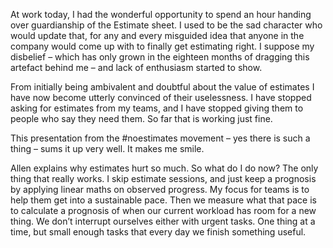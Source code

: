 At work today, I had the wonderful opportunity to spend an hour handing over guardianship of the Estimate sheet. I used to be the sad character who would update that, for any and every misguided idea that anyone in the company would come up with to finally get estimating right. I suppose my disbelief – which has only grown in the eighteen months of dragging this artefact behind me – and lack of enthusiasm started to show.

From initially being ambivalent and doubtful about the value of estimates I have now become utterly convinced of their uselessness. I have stopped asking for estimates from my teams, and I have stopped giving them to people who say they need them. So far that is working just fine.

This presentation from the #noestimates movement – yes there is such a thing – sums it up very well. It makes me smile.


Allen explains why estimates hurt so much.
So what do I do now? The only thing that really works. I skip estimate sessions, and just keep a prognosis by applying linear maths on observed progress. My focus for teams is to help them get into a sustainable pace. Then we measure what that pace is to calculate a prognosis of when our current workload has room for a new thing. We don’t interrupt ourselves either with urgent tasks. One thing at a time, but small enough tasks that every day we finish something useful.

